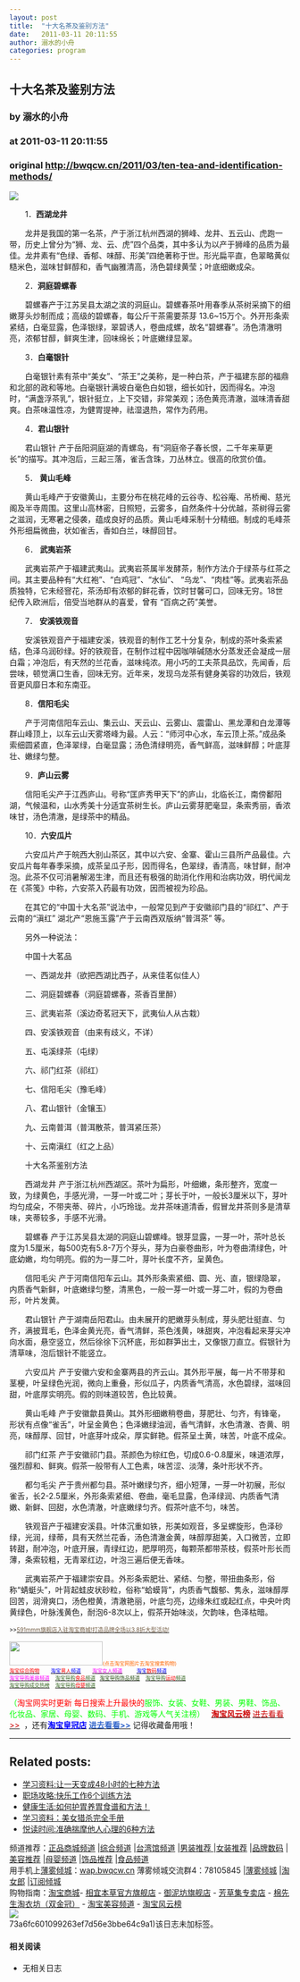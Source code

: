 ```yaml
---
layout: post
title:  "十大名茶及鉴别方法"
date:   2011-03-11 20:11:55
author: 溺水的小舟
categories: program
---
```


## 十大名茶及鉴别方法
### by 溺水的小舟
### at 2011-03-11 20:11:55
### original <http://bwqcw.cn/2011/03/ten-tea-and-identification-methods/>

<p><a href="http://www1.feedsky.com/r/l/feedsky/bwqc/484542142/art01.html"><img border="0" ismap src="http://www1.feedsky.com/r/i/feedsky/bwqc/484542142/art01.gif"></a></p><p>　　1．<strong>西湖龙井</strong></p>
<p>　　龙井是我国的第一名茶，产于浙江杭州西湖的狮峰、龙井、五云山、虎跑一带，历史上曾分为“狮、龙、云、虎”四个品类，其中多认为以产于狮峰的品质为最佳。龙井素有“色绿、香郁、味醇、形美”四绝著称于世。形光扁平直，色翠略黄似糙米色，滋味甘鲜醇和，香气幽雅清高，汤色碧绿黄莹；叶底细嫩成朵。 <span></span></p>
<p>　　2．<strong>洞庭碧螺春</strong></p>
<p>　　碧螺春产于江苏吴县太湖之滨的洞庭山。碧螺春茶叶用春季从茶树采摘下的细嫩芽头炒制而成；高级的碧螺春，每公斤干茶需要茶芽 13.6~15万个。外开形条索紧结，白毫显露，色泽银绿，翠碧诱人，卷曲成螺，故名“碧螺春”。汤色清澈明亮，浓郁甘醇，鲜爽生津，回味绵长；叶底嫩绿显翠。</p>
<p>　　3．<strong>白毫银针</strong></p>
<p>　　白毫银针素有茶中“美女”、“茶王”之美称，是一种白茶，产于福建东部的福鼎和北部的政和等地。白毫银针满坡白毫色白如银，细长如针，因而得名。冲泡时，“满盏浮茶乳”，银针挺立，上下交错，非常美观；汤色黄亮清澈，滋味清香甜爽。白茶味温性凉，为健胃提神，祛湿退热，常作为药用。</p>
<p>　　4．<strong>君山银针</strong></p>
<p>　　君山银针 产于岳阳洞庭湖的青螺岛，有“洞庭帝子春长恨，二千年来草更长”的描写。其冲泡后，三起三落，雀舌含珠，刀丛林立。很高的欣赏价值。</p>
<p>　　5． <strong>黄山毛峰 </strong></p>
<p>　　黄山毛峰产于安徽黄山，主要分布在桃花峰的云谷寺、松谷庵、吊桥阉、慈光阁及半寺周围。这里山高林密，日照短，云雾多，自然条件十分优越，茶树得云雾之滋润，无寒暑之侵袭，蕴成良好的品质。黄山毛峰采制十分精细。制成的毛峰茶外形细扁微曲，状如雀舌，香如白兰，味醇回甘。</p>
<p>　　6． <strong>武夷岩茶</strong></p>
<p>　　武夷岩茶产于福建武夷山。武夷岩茶属半发酵茶，制作方法介于绿茶与红茶之间。其主要品种有“大红袍”、“白鸡冠”、“水仙”、 “乌龙”、“肉桂”等。武夷岩茶品质独特，它未经窨花，茶汤却有浓郁的鲜花香，饮时甘馨可口，回味无穷。18世纪传入欧洲后，倍受当地群从的喜爱，曾有 “百病之药”美誉。</p>
<p>　　7． <strong>安溪铁观音</strong></p>
<p>　　安溪铁观音产于福建安溪，铁观音的制作工艺十分复杂，制成的茶叶条索紧结，色泽乌润砂绿。好的铁观音，在制作过程中因咖啡碱随水分蒸发还会凝成一层白霜；冲泡后，有天然的兰花香，滋味纯浓。用小巧的工夫茶具品饮，先闻香，后尝味，顿觉满口生香，回味无穷。近年来，发现乌龙茶有健身美容的功效后，铁观音更风靡日本和东南亚。</p>
<p>　　8．<strong>信阳毛尖 </strong></p>
<p>　　产于河南信阳车云山、集云山、天云山、云雾山、震雷山、黑龙潭和白龙潭等群山峰顶上，以车云山天雾塔峰为最。人云：“师河中心水，车云顶上茶。”成品条索细圆紧直，色泽翠绿，白毫显露；汤色清绿明亮，香气鲜高，滋味鲜醇；叶底芽壮、嫩绿匀整。</p>
<p>　　9．<strong>庐山云雾</strong></p>
<p>　　信阳毛尖产于江西庐山。号称“匡庐秀甲天下”的庐山，北临长江，南傍鄱阳湖，气候温和，山水秀美十分适宜茶树生长。庐山云雾芽肥毫显，条索秀丽，香浓味甘，汤色清澈，是绿茶中的精品。</p>
<p>　　10．<strong>六安瓜片</strong></p>
<p>　　六安瓜片产于皖西大别山茶区，其中以六安、金寨、霍山三县所产品最佳。六安瓜片每年春季采摘，成茶呈瓜子形，因而得名，色翠绿，香清高，味甘鲜，耐冲泡。此茶不仅可消暑解渴生津，而且还有极强的助消化作用和治病功效，明代闻龙在《茶笺》中称，六安茶入药最有功效，因而被视为珍品。</p>
<p>　　在其它的“中国十大名茶”说法中，一般常见到产于安徽祁门县的“祁红”、产于云南的“滇红” 湖北产“恩施玉露”产于云南西双版纳“普洱茶” 等。</p>
<p>　　另外一种说法：</p>
<p>　　中国十大茗品</p>
<p>　　一、西湖龙井（欲把西湖比西子，从来佳茗似佳人）</p>
<p>　　二、洞庭碧螺春（洞庭碧螺春，茶香百里醉）</p>
<p>　　三、武夷岩茶（溪边奇茗冠天下，武夷仙人从古栽）</p>
<p>　　四、安溪铁观音（由来有歧义，不详）</p>
<p>　　五、屯溪绿茶（屯绿）</p>
<p>　　六、祁门红茶（祁红）</p>
<p>　　七、信阳毛尖（豫毛峰）</p>
<p>　　八、君山银针（金镶玉）</p>
<p>　　九、云南普洱（普洱散茶，普洱紧压茶）</p>
<p>　　十、云南滇红（红之上品）</p>
<p>　　十大名茶鉴别方法</p>
<p>　　西湖龙井 产于浙江杭州西湖区。茶叶为扁形，叶细嫩，条形整齐，宽度一致，为绿黄色，手感光滑，一芽一叶或二叶；芽长于叶，一般长3厘米以下，芽叶均匀成朵，不带夹蒂、碎片，小巧玲珑。龙井茶味道清香，假冒龙井茶则多是清草味，夹蒂较多，手感不光滑。</p>
<p>　　碧螺春 产于江苏吴县太湖的洞庭山碧螺峰。银芽显露，一芽一叶，茶叶总长度为1.5厘米，每500克有5.8-7万个芽头，芽为白豪卷曲形，叶为卷曲清绿色，叶底幼嫩，均匀明亮。假的为一芽二叶，芽叶长度不齐，呈黄色。</p>
<p>　　信阳毛尖 产于河南信阳车云山。其外形条索紧细、圆、光、直，银绿隐翠，内质香气新鲜，叶底嫩绿匀整，清黑色，一般一芽一叶或一芽二叶，假的为卷曲形，叶片发黄。</p>
<p>　　君山银针 产于湖南岳阳君山。由未展开的肥嫩芽头制成，芽头肥壮挺直、匀齐，满披茸毛，色泽金黄光亮，香气清鲜，茶色浅黄，味甜爽，冲泡看起来芽尖冲向水面，悬空竖立，然后徐徐下沉杯底，形如群笋出土，又像银刀直立。假银针为清草味，泡后银针不能竖立。</p>
<p>　　六安瓜片 产于安徽六安和金寨两县的齐云山。其外形平展，每一片不带芽和茎梗，叶呈绿色光润，微向上重叠，形似瓜子，内质香气清高，水色碧绿，滋味回甜，叶底厚实明亮。假的则味道较苦，色比较黄。</p>
<p>　　黄山毛峰 产于安徽歙县黄山。其外形细嫩稍卷曲，芽肥壮、匀齐，有锋毫，形状有点像“雀舌”，叶呈金黄色；色泽嫩绿油润，香气清鲜，水色清澈、杏黄、明亮，味醇厚、回甘，叶底芽叶成朵，厚实鲜艳。假茶呈土黄，味苦，叶底不成朵。</p>
<p>　　祁门红茶 产于安徽祁门县。茶颜色为棕红色，切成0.6-0.8厘米，味道浓厚，强烈醇和、鲜爽。假茶一般带有人工色素，味苦涩、淡薄，条叶形状不齐。</p>
<p>　　都匀毛尖 产于贵州都匀县。茶叶嫩绿匀齐，细小短薄，一芽一叶初展，形似雀舌，长2-2.5厘米，外形条索紧细、卷曲，毫毛显露，色泽绿润、内质香气清嫩、新鲜、回甜，水色清澈，叶底嫩绿匀齐。假茶叶底不匀，味苦。</p>
<p>　　铁观音产于福建安溪县。叶体沉重如铁，形美如观音，多呈螺旋形，色泽砂绿，光润，绿蒂，具有天然兰花香，汤色清澈金黄，味醇厚甜美，入口微苦，立即转甜，耐冲泡，叶底开展，青绿红边，肥厚明亮，每颗茶都带茶枝，假茶叶形长而薄，条索较粗，无青翠红边，叶泡三遍后便无香味。</p>
<p>　　武夷岩茶产于福建崇安县。外形条索肥壮、紧结、匀整，带扭曲条形，俗称“蜻蜓头”，叶背起蛙皮状砂粒，俗称“蛤蟆背”，内质香气馥郁、隽永，滋味醇厚回苦，润滑爽口，汤色橙黄，清澈艳丽，叶底匀亮，边缘朱红或起红点，中央叶肉黄绿色，叶脉浅黄色，耐泡6-8次以上，假茶开始味淡，欠韵味，色泽枯暗。</p>
<p><span style="color:#000000"><span style="font-size:small"><span style="font-size:x-small">&gt;&gt;</span><a href="http://s.click.taobao.com/a/qXMUI0OprT0=-12268449"><span style="color:#70593f;font-size:x-small">591mmm旗舰店入驻淘宝商城!打造品牌全场以3.8折大型活动!</span></a></span></span></p>
<div><a href="http://gouwu.alimama.com/channel/channelCode.htm?pid=mm_12268449_0_0"><span style="color:#808000;font-size:xx-small"><img src="http://assets.taobaocdn.com/img/chl/fp/logo080808.png" alt="" width="167" height="43"></span></a><span style="color:#ff6600;font-size:xx-small">(点击淘宝网图片去淘宝搜索购物)<br>
</span><a href="http://gouwu.alimama.com/channel/channelCode.htm?pid=mm_12268449_0_0"><span style="color:#ff0000;font-size:xx-small">淘宝综合购物</span></a><span><span style="color:#ff6600;font-size:xx-small">        </span></span><a href="http://gouwu.alimama.com/channel/man.htm?pid=mm_12268449_0_0"><span style="color:#0000ff;font-size:xx-small">淘宝<span style="color:#ff0000">男人</span>频道</span></a><span><span style="color:#ff6600;font-size:xx-small">        </span></span><a href="http://gouwu.alimama.com/channel/lady.htm?pid=mm_12268449_0_0"><span style="color:#ff00ff;font-size:xx-small">淘宝女人频道</span></a><span><span style="color:#ff6600;font-size:xx-small">          </span></span><a href="http://gouwu.alimama.com/channel/digital.htm?pid=mm_12268449_0_0"><span style="color:#0000ff;font-size:xx-small">淘宝<span style="color:#ff0000">数码</span>频道</span></a><span style="color:#808000;font-size:xx-small"><br>
</span><span style="color:#808000"><a href="http://gouwu.alimama.com/channel/beauty.htm?pid=mm_12268449_0_0"><span style="color:#ff00ff;font-size:xx-small">淘宝导购美容频道</span></a><span style="font-size:xx-small">    </span><span><a href="http://gouwu.alimama.com/channel/food.htm?pid=mm_12268449_0_0"><span style="font-size:xx-small"><span style="color:#346620">淘宝导购</span><span style="color:#ff0000">食品</span><span style="color:#346620">频道</span></span></a><span style="font-size:xx-small">   </span><a href="http://gouwu.alimama.com/channel/jewelry.htm?pid=mm_12268449_0_0"><span style="color:#274e13;font-size:xx-small">淘宝导购饰品频道</span></a><span style="font-size:xx-small"><span>   </span> </span></span><a href="http://gouwu.alimama.com/channel/sports.htm?pid=mm_12268449_0_0"><span style="font-size:xx-small"><span style="color:#346620">淘宝导购</span><span style="color:#ff0000">运动</span><span style="color:#346620">频道</span></span></a><br>
<a href="http://gouwu.alimama.com/channel/rank_channel.htm?pid=mm_12268449_0_0"><span style="color:#346620;font-size:xx-small">淘宝导购成交热榜</span></a><span><span style="font-size:xx-small">    </span></span><a href="http://gouwu.alimama.com/channel/baby.htm?pid=mm_12268449_0_0"><span style="font-size:xx-small"><span style="color:#346620">淘宝导购</span><span style="color:#ff0000">母婴</span><span style="color:#346620">频道</span></span></a><br>
</span></div>
<div>
<div>
<p><span style="color:#00ff00">（<span style="color:#ff0000">淘宝网实时更新 每日搜索上升最快的</span>服饰、女装、女鞋、男装、男鞋、饰品、化妆品、家居、母婴、数码、手机、游戏等人气关注榜）</span>   <a href="http://pindao.huoban.taobao.com/channel/channelfy.htm?pid=mm_12268449_0_0"><span style="color:#cc0000"><strong>淘宝风云榜</strong></span></a> <a href="http://pindao.huoban.taobao.com/channel/channelfy.htm?pid=mm_12268449_0_0"><span style="color:#cc0000">进去看看&gt;&gt;</span></a><img src="http://a.tbcdn.cn/sys/wangwang/smiley/48x48/24.gif" alt="">  ，还有<a href="http://pindao.huoban.taobao.com/channel/huangguan.htm?pid=mm_12268449_0_0"><strong><span style="color:#0000ff">淘宝皇冠店</span></strong></a> <img src="http://a.tbcdn.cn/sys/wangwang/smiley/48x48/12.gif" alt=""><a href="http://pindao.huoban.taobao.com/channel/huangguan.htm?pid=mm_12268449_0_0"><strong><span style="color:#3366cc">进去看看&gt;&gt;</span></strong></a> 记得收藏备用哦！<img src="http://a.tbcdn.cn/sys/wangwang/smiley/48x48/20.gif" alt=""></p>
</div>
</div>
<p></p>
<hr><h2>Related posts:</h2><ul><li><a href="http://bwqcw.cn/2010/09/learning-materials-let-the-day-into-48-hours-of-the-seven-methods/" rel="bookmark" title="Permanent Link: 学习资料:让一天变成48小时的七种方法">学习资料:让一天变成48小时的七种方法</a></li><li><a href="http://bwqcw.cn/2010/03/workplace-gonglue-happy-working-six-training-methods/" rel="bookmark" title="Permanent Link: 职场攻略:快乐工作6个训练方法">职场攻略:快乐工作6个训练方法</a></li><li><a href="http://bwqcw.cn/2010/03/healthy-living-how-to-huwei-stomach-recipes-and-methods/" rel="bookmark" title="Permanent Link: 健康生活:如何护胃养胃食谱和方法！">健康生活:如何护胃养胃食谱和方法！</a></li><li><a href="http://bwqcw.cn/2009/11/xue-xi-zi-liao-mei-nv-lie-sha-wan-quan-shou-ce/" rel="bookmark" title="Permanent Link: 学习资料：美女猎杀完全手册">学习资料：美女猎杀完全手册</a></li><li><a href="http://bwqcw.cn/2011/01/yue-reading-time-try-to-figure-out-exactly-6-other-methods-of-psychological/" rel="bookmark" title="Permanent Link: 悦读时间:准确揣摩他人心理的6种方法">悦读时间:准确揣摩他人心理的6种方法</a></li></ul>频道推荐：<a href="http://pindao.huoban.taobao.com/channel/channelMall.htm?pid=mm_10036029_0_0">正品商城频道</a>
|<a href="http://pindao.huoban.taobao.com/channel/channelCode.htm?pid=mm_10036029_0_0">综合频道</a>
|<a href="http://pindao.huoban.taobao.com/channel/taiwan.htm?pid=mm_10036029_0_0">台湾馆频道</a>
|<a href="http://pindao.huoban.taobao.com/channel/man.htm?pid=mm_10036029_0_0">男装推荐 </a>
|<a href="http://pindao.huoban.taobao.com/channel/lady.htm?pid=mm_10036029_0_0">女装推荐</a>
|<a href="http://pindao.huoban.taobao.com/channel/digital.htm?pid=mm_10036029_0_0">品牌数码</a>
|<a href="http://pindao.huoban.taobao.com/channel/beauty.htm?pid=mm_10036029_0_0">美容推荐</a>
|<a href="http://pindao.huoban.taobao.com/channel/baby.htm?pid=mm_10036029_0_0">母婴频道</a>
|<a href="http://pindao.huoban.taobao.com/channel/jewelry.htm?pid=mm_10036029_0_0">饰品推荐</a>
|<a href="http://pindao.huoban.taobao.com/channel/food.htm?pid=mm_10036029_0_0">食品频道</a><br>
用手机上<a href="http://bwqcw.cn">薄雾倾城</a>：<a href="http://wap.bwqcw.cn">wap.bwqcw.cn</a> 
薄雾倾城交流群4：78105845
|<a href="http://bwqcw.cn">薄雾倾城</a>
|<a href="http://misstao.cn">淘女郎</a>
|<a href="http://feed.feedsky.com/bwqc">订阅倾城</a><br>
购物指南：<a href="http://s.click.taobao.com/t_9?p=mm_10036029_0_0&amp;l=http%3A%2F%2Fwww.tmall.com">淘宝商城</a>- <a href="http://s.click.taobao.com/a/qvVmnYhD5qI=-10036029">相宜本草官方旗舰店</a> - <a href="http://s.click.taobao.com/t_8?e=7HZ5x%2BOzffMzdZiOKjBnKea5jQ%3D%3D&amp;p=mm_10036029_0_0">御泥坊旗舰店</a> - <a href="http://s.click.taobao.com/t_8?e=7HZ5x%2BOzffMzeCXcGUBPcs8Bhg%3D%3D&amp;p=mm_10036029_0_0">芳草集专卖店</a> - <a href="http://s.click.taobao.com/a/qvMnXmsZsMA=-10036029">棉先生淘衣坊（双金冠）</a> - <a href="http://pindao.huoban.taobao.com/tms/channel/beauty.htm?pid=mm_10036029_0_0&amp;eventid=101328">淘宝美容频道</a> - <a href="http://pindao.huoban.taobao.com/channel/channelfy.htm?pid=mm_10036029_0_0&amp;eventid=101325">淘宝风云榜</a><br>
<a href="http://www.vancl.com/WebSource/WebSource.aspx?source=ren4957&amp;url=http://www.vancl.com/"><img src="http://union.vancl.com/adpic.aspx?w=460&amp;h=200" border="0"></a><br> 73a6fc601099263ef7d56e3bbe64c9a1)该日志未加标签。
	<h4>相关阅读</h4>
	<ul>
	<li>无相关日志</li>
	</ul><img src="http://www1.feedsky.com/t1/484542142/bwqc/feedsky/s.gif?r=http://bwqcw.cn/2011/03/ten-tea-and-identification-methods/" border="0" height="0" width="0">